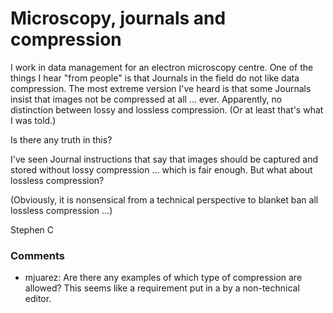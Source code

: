Microscopy, journals and compression
=====================
I work in data management for an electron microscopy centre. One of the
things I hear "from people" is that Journals in the field do not like
data compression. The most extreme version I've heard is that some
Journals insist that images not be compressed at all ... ever.
Apparently, no distinction between lossy and lossless compression. (Or
at least that's what I was told.)

Is there any truth in this?

I've seen Journal instructions that say that images should be captured
and stored without lossy compression ... which is fair enough. But what
about lossless compression?

(Obviously, it is nonsensical from a technical perspective to blanket
ban all lossless compression ...)

Stephen C

### Comments ###
* mjuarez: Are there any examples of which type of compression are allowed? This
seems like a requirement put in a by a non-technical editor.


